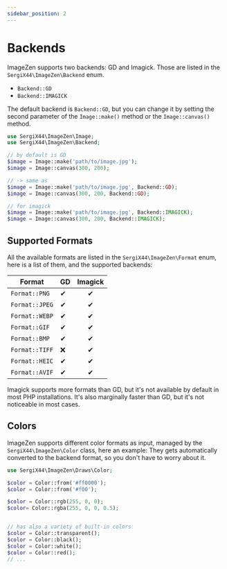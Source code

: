 ```yaml
---
sidebar_position: 2
---
```


# Backends

ImageZen supports two backends: GD and Imagick.
Those are listed in the `SergiX44\ImageZen\Backend` enum.

- `Backend::GD`
- `Backend::IMAGICK`

The default backend is `Backend::GD`, but you can change it by setting the second parameter
of the `Image::make()` method or the `Image::canvas()` method.

```php
use SergiX44\ImageZen\Image;
use SergiX44\ImageZen\Backend;

// by default is GD
$image = Image::make('path/to/image.jpg');
$image = Image::canvas(300, 200);

// -> same as
$image = Image::make('path/to/image.jpg', Backend::GD);
$image = Image::canvas(300, 200, Backend::GD);

// for imagick
$image = Image::make('path/to/image.jpg', Backend::IMAGICK);
$image = Image::canvas(300, 200, Backend::IMAGICK);
```

## Supported Formats

All the available formats are listed in the `SergiX44\ImageZen\Format` enum,
here is a list of them, and the supported backends:

| Format         | GD | Imagick |
|----------------|----|:-------:|
| `Format::PNG`  | ✔  |    ✔    |
| `Format::JPEG` | ✔  |    ✔    |
| `Format::WEBP` | ✔  |    ✔    |
| `Format::GIF`  | ✔  |    ✔    |
| `Format::BMP`  | ✔  |    ✔    |
| `Format::TIFF` | ❌  |    ✔    |
| `Format::HEIC` | ✔  |    ✔    |
| `Format::AVIF` | ✔  |    ✔    |

Imagick supports more formats than GD, but it's not available by default in most PHP installations.
It's also marginally faster than GD, but it's not noticeable in most cases.

## Colors

ImageZen supports different color formats as input, managed by the `SergiX44\ImageZen\Color` class, here an example:
They gets automatically converted to the backend format, so you don't have to worry about it.

```php
use SergiX44\ImageZen\Draws\Color;

$color = Color::from('#ff0000');
$color = Color::from('#f00');

$color = Color::rgb(255, 0, 0);
$color= Color::rgba(255, 0, 0, 0.5);


// has also a variety of built-in colors
$color = Color::transparent();
$color = Color::black();
$color = Color::white();
$color = Color::red();
// ...

```
